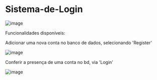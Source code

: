 # Sistema-de-Login

![image](https://user-images.githubusercontent.com/90516048/182053658-5be04b8c-92d7-4c15-851a-0b53beab6436.png)

Funcionalidades disponíveis: 

Adicionar uma nova conta no banco de dados, selecionando 'Register'

![image](https://user-images.githubusercontent.com/90516048/182054362-b76d1bc1-4b76-4aa5-b61f-7c04ca10b00c.png)

Conferir a presença de uma conta no bd, via 'Login'

![image](https://user-images.githubusercontent.com/90516048/182053858-8191da44-6a87-4d54-8e69-c66ceb76debc.png)
